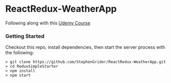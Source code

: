 # ReactRedux-WeatherApp

Following along with this [Udemy Course](https://www.udemy.com/react-redux/)

### Getting Started

Checkout this repo, install dependencies, then start the server process with the following:

```
> git clone https://github.com/StephenGrider/ReactRedux-WeatherApp.git
> cd ReduxSimpleStarter
> npm install
> npm start
```
